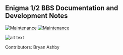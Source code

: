 ## Enigma 1/2 BBS Documentation and Development Notes
[![Maintenance](https://img.shields.io/badge/Maintained%3F-yes-green.svg)](https://GitHub.com/Naereen/StrapDown.js/graphs/commit-activity) [![Maintenance](https://img.shields.io/badge/Home_Network%3F-araknet-red.svg)](https://GitHub.com/Naereen/StrapDown.js/graphs/commit-activity)

![alt text](https://www.phenomprod.com/images/bbs/enigma-logo1.png "Enigma 1/2 BBS Logo")

Contributors:
Bryan Ashby
